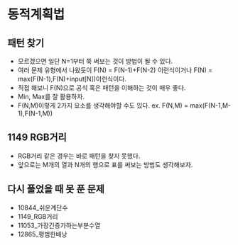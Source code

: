 # 동적계획법

## 패턴 찾기
- 모르겠으면 일단 N=1부터 쭉 써보는 것이 방법이 될 수 있다.
- 여러 문제 유형에서 나왔듯이 F(N) = F(N-1)+F(N-2) 이런식이거나 F(N) = max(F(N-1),F(N)+input[N])이런식이다.
- 직접 해보니 F(N)으로 공식 혹은 패턴을 이해하는 것이 매우 좋다.
- Min, Max를 잘 활용하자.
- F(N,M)이렇게 2가지 요소를 생각해야할 수도 있다. ex. F(N,M) = max(F(N-1,M-1),F(N-1,M))

## 1149 RGB거리
- RGB거리 같은 경우는 바로 패턴을 찾지 못했다.
- 앞으로는 M개의 열과 N개의 행으로 표를 써보는 방법도 생각해보자.



## 다시 풀었을 때 못 푼 문제
- 10844_쉬운계단수
- 1149_RGB거리
- 11053_가장긴증가하는부분수열
- 12865_평범한배낭